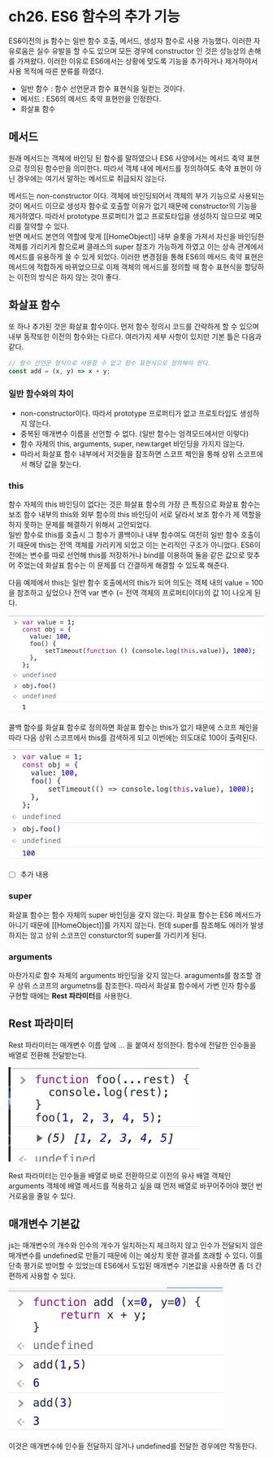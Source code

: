# ch26. ES6 함수의 추가 기능

ES6이전의 js 함수는 일반 함수 호출, 메서드, 생성자 함수로 사용 가능했다. 이러한 자유로움은 실수 유발을 할 수도 있으며 모든 경우에 constructor 인 것은 성능상의 손해를 가져왔다. 이러한 이유로 ES6에서는 상황에 맞도록 기능을 추가하거나 제거하야서 사용 목적에 따른 분류를 하였다.

- 일반 함수 : 함수 선언문과 함수 표현식을 일컫는 것이다.
- 메서드 : ES6의 메서드 축약 표현만을 인정한다.
- 화살표 함수

## 메서드

원래 메서드는 객체에 바인딩 된 함수를 말하였으나 ES6 사양에서는 메서드 축약 표현으로 정의된 함수만을 의미한다. 따라서 객체 내에 메서드를 정의하여도 축약 표현이 아닌 경우에는 여기서 말하는 메서드로 취급되지 않는다.

메서드는 non-constructor 이다. 객체에 바인딩되어서 객체의 부가 기능으로 사용되는 것이 메서드 이므로 생성자 함수로 호출할 이유가 없기 때문에 constructor의 기능을 제거하였다. 따라서 prototype 프로퍼티가 없고 프로토타입을 생성하지 않으므로 메모리를 절약할 수 있다.  
반면 메서드 본연의 역할에 맞게 [[HomeObject]] 내부 슬롯을 가져서 자신을 바인딩한 객체를 가리키게 함으로써 클래스의 super 참조가 가능하게 하였고 이는 상속 관계에서 메서드를 유용하게 쓸 수 있게 되었다. 이러한 변경점을 통해 ES6의 메서드 축약 표현은 메서드에 적합하게 바뀌었으므로 이제 객체의 메서드를 정의할 때 함수 표현식을 할당하는 이전의 방식은 하지 않는 것이 좋다.

## 화살표 함수

또 하나 추가된 것은 화살표 함수이다. 먼저 함수 정의시 코드를 간략하게 할 수 있으며 내부 동작또한 이전의 함수와는 다르다. 여러가지 세부 사항이 있지만 기본 틀은 다음과 같다.

```js
// 함수 선언문 형식으로 사용할 수 없고 함수 표현식으로 정의해야 한다.
const add = (x, y) => x + y;
```

### 일반 함수와의 차이

- non-constructor이다. 따라서 prototype 프로퍼티가 없고 프로토타입도 생성하지 않는다.
- 중복된 매개변수 이름을 선언할 수 없다. (일반 함수는 엄격모드에서만 이렇다)
- 함수 자체의 this, arguments, super, new.target 바인딩을 가지지 않는다.
- 따라서 화살표 함수 내부에서 저것들을 참조하면 스코프 체인을 통해 상위 스코프에서 해당 값을 찾는다.

### this

함수 자체의 this 바인딩이 없다는 것은 화살표 함수의 가장 큰 특징으로 화살표 함수는 보조 함수 내부의 this와 외부 함수의 this 바인딩이 서로 달라서 보조 함수가 제 역할을 하지 못하는 문제를 해결하기 위해서 고안되었다.  
일반 함수로 this를 호출시 그 함수가 콜백이나 내부 함수여도 여전히 일반 함수 호출이기 때문에 this는 전역 객체를 가리키게 되었고 이는 논리적인 구조가 아니었다. ES6이전에는 변수를 따로 선언해 this를 저장하거나 bind를 이용하여 둘을 같은 값으로 맞추어 주었는데 화살표 함수는 이 문제를 더 간결하게 해결할 수 있도록 해준다.

다음 예제에서 this는 일반 함수 호출에서의 this가 되어 의도는 객체 내의 value = 100을 참조하고 싶었으나 전역 var 변수 (= 전역 객체의 프로퍼티이다)의 값 1이 나오게 된다.

![26-1](img/26-1.png)

콜백 함수를 화살표 함수로 정의하면 화살표 함수는 this가 없기 때문에 스코프 체인을 따라 다음 상위 스코프에서 this를 검색하게 되고 이번에는 의도대로 100이 출력된다.

![26-2](img/26-2.png)

- [ ] 추가 내용

### super

화살표 함수는 함수 자체의 super 바인딩을 갖지 않는다. 화살표 함수는 ES6 메서드가 아니기 때문에 [[HomeObject]]를 가지지 않는다. 헌데 super를 참조해도 에러가 발생하지는 않고 상위 스코프인 consturctor의 super를 가리키게 된다.

### arguments

마찬가지로 함수 자체의 arguments 바인딩을 갖지 않는다. araguments를 참조할 경우 상위 스코프의 argumetns를 참조한다. 따라서 화살표 함수에서 가변 인자 함수를 구현할 때에는 **Rest 파라미터**를 사용한다.

## Rest 파라미터

Rest 파라미터는 매개변수 이름 앞에 ... 을 붙여서 정의한다. 함수에 전달한 인수들을 배열로 전환해 전달받는다.

![26-3](img/26-3.png)

Rest 파라미터는 인수들을 배열로 바로 전환하므로 이전의 유사 배열 객체인 arguments 객체에 배열 메서드를 적용하고 싶을 떄 먼저 배열로 바꾸어주어야 했던 번거로움을 줄일 수 있다.

## 매개변수 기본값

js는 매개변수의 개수와 인수의 개수가 일치하는지 체크하지 않고 인수가 전달되지 않은 매개변수를 undefined로 만들기 때문에 이는 예상치 못한 결과를 초래할 수 있다. 이를 단축 평가로 방어할 수 있었는데 ES6에서 도입된 매개변수 기본값을 사용하면 좀 더 간편하게 사용할 수 있다.

![26-4](img/26-4.png)

이것은 매개변수에 인수들 전달하지 않거나 undefined를 전달한 경우에만 작동한다.
